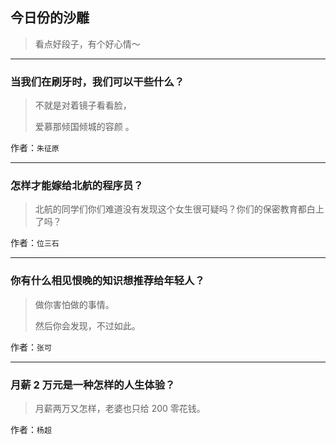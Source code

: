 ## 今日份的沙雕

> 看点好段子，有个好心情～


 
---

### 当我们在刷牙时，我们可以干些什么？

> 不就是对着镜子看看脸，
> 
> 爱慕那倾国倾城的容颜 。


作者：`朱征原`

---

### 怎样才能嫁给北航的程序员？

> 北航的同学们你们难道没有发现这个女生很可疑吗？你们的保密教育都白上了吗？


作者：`位三石`

---

### 你有什么相见恨晚的知识想推荐给年轻人？

> 做你害怕做的事情。
> 
> 然后你会发现，不过如此。


作者：`张可`

---

### 月薪 2 万元是一种怎样的人生体验？

> 月薪两万又怎样，老婆也只给 200 零花钱。


作者：`杨超`